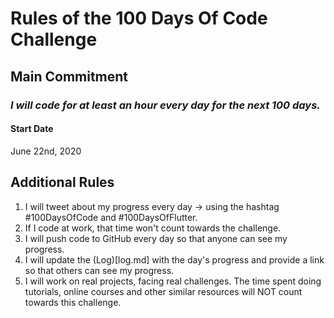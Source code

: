 # Rules of the 100 Days Of Code Challenge

## Main Commitment
### *I will code for at least an hour every day for the next 100 days.*

#### Start Date
June 22nd, 2020

## Additional Rules
1. I will tweet about my progress every day -> using the hashtag #100DaysOfCode and #100DaysOfFlutter.
2. If I code at work, that time won't count towards the challenge.
3. I will push code to GitHub every day so that anyone can see my progress.
4. I will update the (Log)[log.md] with the day's progress and provide a link so that others can see my progress.
5. I will work on real projects, facing real challenges. The time spent doing tutorials, online courses and other similar resources will NOT count towards this challenge.
